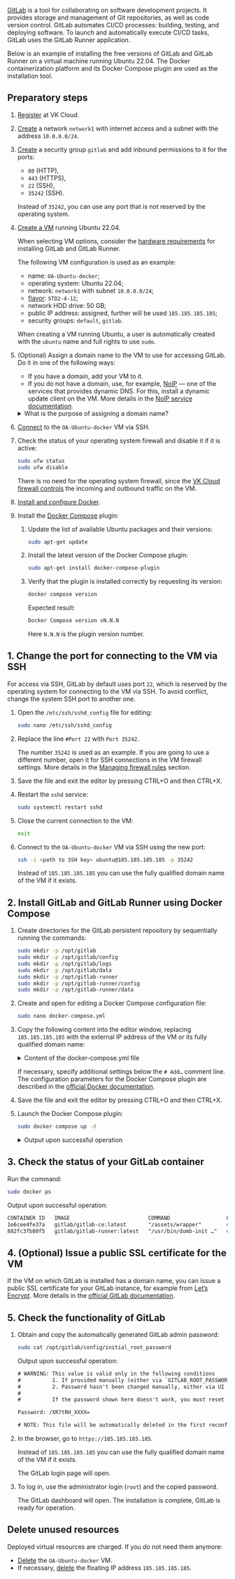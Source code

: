 [GitLab](https://about.gitlab.com/) is a tool for collaborating on software development projects. It provides storage and management of Git repositories, as well as code version control. GitLab automates CI/CD processes: building, testing, and deploying software. To launch and automatically execute CI/CD tasks, GitLab uses the GitLab Runner application.

Below is an example of installing the free versions of GitLab and GitLab Runner on a virtual machine running Ubuntu 22.04. The Docker containerization platform and its Docker Compose plugin are used as the installation tool.

## Preparatory steps

1. [Register](/en/intro/start/account-registration) at VK Cloud.
1. [Create](/en/networks/vnet/service-management/net#creating_a_network) a network `network1` with internet access and a subnet with the address `10.0.0.0/24`.
1. [Create](/en/networks/vnet/service-management/secgroups) a security group `gitlab` and add inbound permissions to it for the ports:

   - `80` (HTTP),
   - `443` (HTTPS),
   - `22` (SSH),
   - `35242` (SSH).

   Instead of `35242`, you can use any port that is not reserved by the operating system.

1. [Create a VM](/en/base/iaas/service-management/vm/vm-create) running Ubuntu 22.04.

   When selecting VM options, consider the [hardware requirements](https://docs.gitlab.com/ee/install/requirements.html) for installing GitLab and GitLab Runner.

   The following VM configuration is used as an example:

     - name: `OA-Ubuntu-docker`;
     - operating system: Ubuntu 22.04;
     - network: `network1` with subnet `10.0.0.0/24`;
     - [flavor](/en/base/iaas/concepts/about#flavors): `STD2-4-12`;
     - network HDD drive: 50 GB;
     - public IP address: assigned, further will be used `185.185.185.185`;
     - security groups: `default`, `gitlab`.

   <info>

   When creating a VM running Ubuntu, a user is automatically created with the `ubuntu` name and full rights to use `sudo`.

   </info>

1. (Optional) Assign a domain name to the VM to use for accessing GitLab. Do it in one of the following ways:

   - If you have a domain, add your VM to it.
   - If you do not have a domain, use, for example, [NoIP](https://www.noip.com/) — one of the services that provides dynamic DNS. For this, install a dynamic update client on the VM. More details in the [NoIP service documentation](https://www.noip.com/support/knowledgebase/installing-the-linux-dynamic-update-client-on-ubuntu).

    <details>
        <summary>What is the purpose of assigning a domain name?</summary>
        You can install GitLab on a VM that does not have a domain name. During installation, self-signed SSL certificates will be automatically issued for connecting to GitLab over HTTPS. However, you will not be able to issue a public SSL certificate for GitLab. As a result, when opening the login page of your GitLab server, users will see the warning: “The connection is not secure.”.

    </details>

1. [Connect](/en/base/iaas/service-management/vm/vm-connect/vm-connect-nix) to the `OA-Ubuntu-docker` VM via SSH.
1. Check the status of your operating system firewall and disable it if it is active:

    ```bash
    sudo ufw status
    sudo ufw disable
    ```

    <info>

    There is no need for the operating system firewall, since the [VK Cloud firewall controls](/en/networks/vnet/concepts/traffic-limiting) the incoming and outbound traffic on the VM.

    </info>

1. [Install and configure Docker](/en/cases/cases-docker-ce/docker-ce-u18).
1. Install the [Docker Compose](https://docs.docker.com/compose/) plugin:

   1. Update the list of available Ubuntu packages and their versions:

        ```bash
        sudo apt-get update
        ```

   1. Install the latest version of the Docker Compose plugin:

        ```bash
        sudo apt-get install docker-compose-plugin
        ```

   1. Verify that the plugin is installed correctly by requesting its version:

        ```bash
        docker compose version
        ```

        Expected result:

        ```bash
        Docker Compose version vN.N.N
        ```

        Here `N.N.N` is the plugin version number.

## 1. Change the port for connecting to the VM via SSH

For access via SSH, GitLab by default uses port `22`, which is reserved by the operating system for connecting to the VM via SSH. To avoid conflict, change the system SSH port to another one.

1. Open the `/etc/ssh/sshd_config` file for editing:

    ```bash
    sudo nano /etc/ssh/sshd_config
    ```

1. Replace the line `#Port 22` with `Port 35242`.

    <info>

    The number `35242` is used as an example. If you are going to use a different number, open it for SSH connections in the VM firewall settings. More details in the [Managing firewall rules](/en/networks/vnet/service-management/secgroups) section.

    </info>

1. Save the file and exit the editor by pressing CTRL+O and then CTRL+X.

1. Restart the `sshd` service:

    ```bash
    sudo systemctl restart sshd
    ```

1. Close the current connection to the VM:

    ```bash
    exit
    ```

1. Connect to the `OA-Ubuntu-docker` VM via SSH using the new port:

    ```bash
    ssh -i <path to SSH key> ubuntu@185.185.185.185 -p 35242
    ```

    Instead of `185.185.185.185` you can use the fully qualified domain name of the VM if it exists.

## 2. Install GitLab and GitLab Runner using Docker Compose

1. Create directories for the GitLab persistent repository by sequentially running the commands:

    ```bash
    sudo mkdir -p /opt/gitlab
    sudo mkdir -p /opt/gitlab/config
    sudo mkdir -p /opt/gitlab/logs
    sudo mkdir -p /opt/gitlab/data
    sudo mkdir -p /opt/gitlab-runner
    sudo mkdir -p /opt/gitlab-runner/config
    sudo mkdir -p /opt/gitlab-runner/data
    ```

1. Create and open for editing a Docker Compose configuration file:

    ```bash
    sudo nano docker-compose.yml
    ```

1. Copy the following content into the editor window, replacing `185.185.185.185` with the external IP address of the VM or its fully qualified domain name:

    <details>
      <summary>Content of the docker-compose.yml file</summary>

      ```yaml
      version: '3.7'
      services:
        gitlab:
          container_name: gitlab
          image: 'gitlab/gitlab-ce:latest'
          restart: always
          hostname: '185.185.185.185'
          environment:
            GITLAB_OMNIBUS_CONFIG: |
              external_url 'https://185.185.185.185'
              # Add any other gitlab.rb configuration parameters here, each on its own line
          ports:
            - '80:80'
            - '443:443'
            - '22:22'
          volumes:
            - '/opt/gitlab/config:/etc/gitlab'
            - '/opt/gitlab/logs:/var/log/gitlab'
            - '/opt/gitlab/data:/var/opt/gitlab'

        gitlab-runner:
          container_name: gitlab-runner
          image: gitlab/gitlab-runner:latest
          restart: always
          volumes:
            - '/opt/gitlab-runner/data:/home/gitlab_ci_multi_runner/data'
            - '/opt/gitlab-runner/config:/etc/gitlab-runner'
            - '/var/run/docker.sock:/var/run/docker.sock:rw'
          environment:
            - CI_SERVER_URL=https://185.185.185.185/ci
      ```

    </details>

    <info>

    If necessary, specify additional settings below the `# Add…` comment line. The configuration parameters for the Docker Compose plugin are described in the [official Docker documentation](https://docs.docker.com/compose/compose-file/03-compose-file/).

    </info>

1. Save the file and exit the editor by pressing CTRL+O and then CTRL+X.
1. Launch the Docker Compose plugin:

    ```bash
    sudo docker compose up -d
    ```

    <details>
      <summary>Output upon successful operation</summary>

      ```txt
      [+] Running 13/13
      ✔ gitlab-runner 3 layers [⣿⣿⣿]      0B/0B      Pulled                 19.4s
      ✔ 527f5363b98e Pull complete                                            1.7s
      ✔ 5aa2f01642ad Pull complete                                            5.8s
      ✔ 112312283fb7 Pull complete                                            2.2s
      ✔ gitlab 8 layers [⣿⣿⣿⣿⣿⣿⣿⣿]      0B/0B      Pulled                 83.0s
      ✔ 3dd181f9be59 Pull complete                                            0.9s
      ✔ 5222e10cb5b3 Pull complete                                            0.7s
      ✔ b86fffbd1d96 Pull complete                                            0.6s
      ✔ a8f85f865bd2 Pull complete                                            1.0s
      ✔ fd086081fce9 Pull complete                                            1.2s
      ✔ 9c3df03dc259 Pull complete                                            1.4s
      ✔ 539bd3fbd6f5 Pull complete                                            1.5s
      ✔ fceb275916b3 Pull complete                                           13.3s
      [+] Running 3/3
      ✔ Network ubuntu_default   Created                                      1.4s
      ✔ Container gitlab         Started                                     49.4s
      ✔ Container gitlab-runner  Started                                     49.4s
      ```
    </details>  

## 3. Check the status of your GitLab container

Run the command:

```bash
sudo docker ps
```

Output upon successful operation:

```txt
CONTAINER ID   IMAGE                         COMMAND                  CREATED         STATUS                            PORTS                                                                                                         NAMES
1e6cee4fe37a   gitlab/gitlab-ce:latest       "/assets/wrapper"        4 minutes ago   Up 9 seconds (health: starting)   0.0.0.0:22->22/tcp, :::22->22/tcp, 0.0.0.0:80->80/tcp, :::80->80/tcp, 0.0.0.0:443->443/tcp, :::443->443/tcp   gitlab
882fc3fb80f5   gitlab/gitlab-runner:latest   "/usr/bin/dumb-init …"   4 minutes ago   Up 4 minutes                                                                                                                                    gitlab-runner
```

## 4. (Optional) Issue a public SSL certificate for the VM

If the VM on which GitLab is installed has a domain name, you can issue a public SSL certificate for your GitLab instance, for example from [Let’s Encrypt](https://letsencrypt.org/). More details in the [official GitLab documentation](https://docs.gitlab.com/omnibus/settings/ssl/).

## 5. Check the functionality of GitLab

1. Obtain and copy the automatically generated GitLab admin password:

    ```bash
    sudo cat /opt/gitlab/config/initial_root_password
    ```

    Output upon successful operation:

    ```txt
    # WARNING: This value is valid only in the following conditions
    #          1. If provided manually (either via `GITLAB_ROOT_PASSWORD` environment variable or via `gitlab_rails['initial_root_password']` setting in `gitlab.rb`, it was provided before database was seeded for the first time (usually, the first reconfigure run).
    #          2. Password hasn't been changed manually, either via UI or via command line.
    #
    #          If the password shown here doesn't work, you must reset the admin password following https://docs.gitlab.com/ee/security/reset_user_password.html#reset-your-root-password.

    Password: /XR7tRH_ХХХХ=

    # NOTE: This file will be automatically deleted in the first reconfigure run after 24 hours.
    ```

1. In the browser, go to `https://185.185.185.185`.

    Instead of `185.185.185.185` you can use the fully qualified domain name of the VM if it exists.

    The GitLab login page will open.

1. To log in, use the administrator login (`root`) and the copied password.

    The GitLab dashboard will open. The installation is complete, GitLab is ready for operation.

## Delete unused resources

Deployed virtual resources are charged. If you do not need them anymore:

- [Delete](/en/base/iaas/service-management/vm/vm-manage#deleting_a_vm) the `OA-Ubuntu-docker` VM.
- If necessary, [delete](/en/networks/vnet/service-management/floating-ip#removing_floating_ip_address_from_the_project) the floating IP address `185.185.185.185`.
